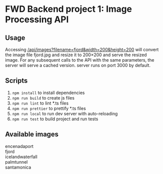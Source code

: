 # FWD Backend project 1: Image Processing API

## Usage

Accessing [/api/images?filename=fjord&width=200&height=200](localhost:3000/api/images?filename={fjord}&width={200}&height={200}) will convert the image file fjord.jpg and resize it to 200×200 and serve the resized image. For any subsequent calls to the API with the same parameters, the server will serve a cached version. server runs on port 3000 by default.

## Scripts

1. `npm install` to install dependencies
2. `npm run build` to create js files
3. `npm run lint` to lint \*.ts files
4. `npm run prettier` to prettify \*.ts files
5. `npm run local` to run dev server with auto-reloading
6. `npm run test` to build project and run tests

## Available images

encenadaport <br>
fjord <br>
icelandwaterfall <br>
palmtunnel <br>
santamonica <br>
